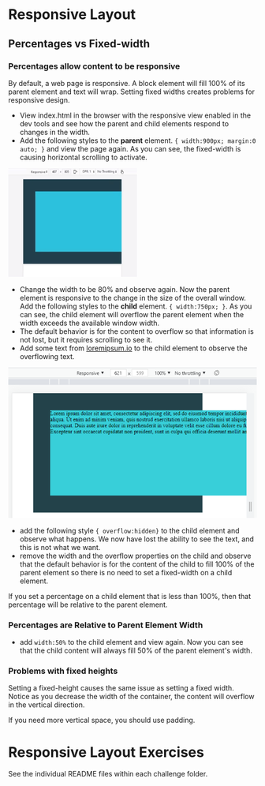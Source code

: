 # Responsive Layout

## Percentages vs Fixed-width 

### Percentages allow content to be responsive
By default, a web page is responsive. A block element will fill 100% of its parent element and text will wrap. Setting fixed widths creates problems for responsive design.

* View index.html in the browser with the responsive view enabled in the dev tools and see how the parent and child elements respond to changes in the width.
* Add the following styles to the **parent** element.
`
{
  width:900px;
  margin:0 auto;
}
`
and view the page again. As you can see, the fixed-width is causing horizontal scrolling to activate.

![](https://raw.githubusercontent.com/hoc-labs/images/main/responsive-scrolling.png)

* Change the width to be 80% and observe again. Now the parent element is responsive to the change in the size of the overall window.
   Add the following styles to the **child** element.
`
{
  width:750px;
}
`. As you can see, the child element will overflow the parent element when the width exceeds the available window width.
* The default behavior is for the content to overflow so that information is not lost, but it requires scrolling to see it.
* Add some text from [loremipsum.io](https://loremipsum.io/) to the child element to observe the overflowing text.

![](https://raw.githubusercontent.com/hoc-labs/images/main/responsive-overflow.PNG)

* add the following style `{ overflow:hidden}` to the child element and observe what happens. We now have lost the ability to see the text, and this is not what we want.
* remove the width and the overflow properties on the child and observe that the default behavior is for the content of the child to fill 100% of the parent element so there is no need to set a fixed-width on a child element.

If you set a percentage on a child element that is less than 100%, then that percentage will be relative to the parent element.

### Percentages are Relative to Parent Element Width

* add `width:50%` to the child element and view again. Now you can see that the child content will always fill 50% of the parent element's width.

### Problems with fixed heights
Setting a fixed-height causes the same issue as setting a fixed width. Notice as you decrease the width of the container, the content will overflow in the vertical direction.

If you need more vertical space, you should use padding.






















# Responsive Layout Exercises
See the individual README files within each challenge folder.